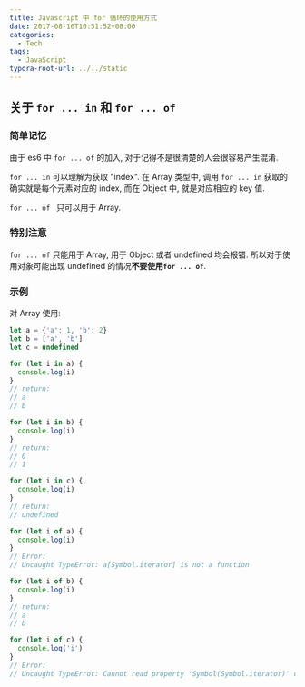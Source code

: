 ```yaml
---
title: Javascript 中 for 循环的使用方式
date: 2017-08-16T10:51:52+08:00
categories:
  - Tech
tags:
  - JavaScript
typora-root-url: ../../static
---
```


## 关于 `for ... in` 和 `for ... of`

### 简单记忆

由于 es6 中 `for ... of` 的加入, 对于记得不是很清楚的人会很容易产生混淆.

`for ... in` 可以理解为获取 "index". 在 Array 类型中, 调用 `for ... in` 获取的确实就是每个元素对应的 index, 而在 Object 中, 就是对应相应的 key 值.

`for ... of ` 只可以用于 Array.

### 特别注意

`for ... of` 只能用于 Array, 用于 Object 或者 undefined 均会报错. 所以对于使用对象可能出现 undefined 的情况**不要使用`for ... of`**.

### 示例

对 Array 使用:

```javascript
let a = {'a': 1, 'b': 2}
let b = ['a', 'b']
let c = undefined

for (let i in a) {
  console.log(i)
}
// return:
// a
// b

for (let i in b) {
  console.log(i)
}
// return:
// 0
// 1

for (let i in c) {
  console.log(i)
}
// return:
// undefined

for (let i of a) {
  console.log(i)
}
// Error:
// Uncaught TypeError: a[Symbol.iterator] is not a function

for (let i of b) {
  console.log(i)
}
// return:
// a
// b

for (let i of c) {
  console.log('i')
}
// Error:
// Uncaught TypeError: Cannot read property 'Symbol(Symbol.iterator)' of undefined
```


